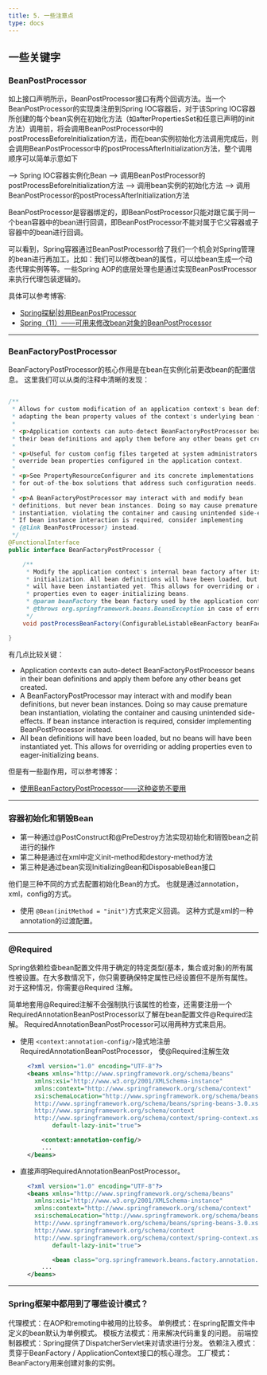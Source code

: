 ```yaml
---
title: 5. 一些注意点
type: docs
---
```




## 一些关键字

### BeanPostProcessor
如上接口声明所示，BeanPostProcessor接口有两个回调方法。当一个BeanPostProcessor的实现类注册到Spring IOC容器后，对于该Spring IOC容器所创建的每个bean实例在初始化方法（如afterPropertiesSet和任意已声明的init方法）调用前，将会调用BeanPostProcessor中的postProcessBeforeInitialization方法，而在bean实例初始化方法调用完成后，则会调用BeanPostProcessor中的postProcessAfterInitialization方法，整个调用顺序可以简单示意如下

>
--> Spring IOC容器实例化Bean
--> 调用BeanPostProcessor的postProcessBeforeInitialization方法
--> 调用bean实例的初始化方法
--> 调用BeanPostProcessor的postProcessAfterInitialization方法

BeanPostProcessor是容器绑定的，即BeanPostProcessor只能对跟它属于同一个bean容器中的bean进行回调，即BeanPostProcessor不能对属于它父容器或子容器中的bean进行回调。

可以看到，Spring容器通过BeanPostProcessor给了我们一个机会对Spring管理的bean进行再加工。比如：我们可以修改bean的属性，可以给bean生成一个动态代理实例等等。一些Spring AOP的底层处理也是通过实现BeanPostProcessor来执行代理包装逻辑的。

具体可以参考博客:
- [Spring探秘|妙用BeanPostProcessor][1]
- [Spring（11）——可用来修改bean对象的BeanPostProcessor][2]

---

### BeanFactoryPostProcessor

BeanFactoryPostProcessor的核心作用是在bean在实例化前更改bean的配置信息。
这里我们可以从类的注释中清晰的发现：
```java

/**
 * Allows for custom modification of an application context's bean definitions,
 * adapting the bean property values of the context's underlying bean factory.
 *
 * <p>Application contexts can auto-detect BeanFactoryPostProcessor beans in
 * their bean definitions and apply them before any other beans get created.
 *
 * <p>Useful for custom config files targeted at system administrators that
 * override bean properties configured in the application context.
 *
 * <p>See PropertyResourceConfigurer and its concrete implementations
 * for out-of-the-box solutions that address such configuration needs.
 *
 * <p>A BeanFactoryPostProcessor may interact with and modify bean
 * definitions, but never bean instances. Doing so may cause premature bean
 * instantiation, violating the container and causing unintended side-effects.
 * If bean instance interaction is required, consider implementing
 * {@link BeanPostProcessor} instead.
 */
@FunctionalInterface
public interface BeanFactoryPostProcessor {

	/**
	 * Modify the application context's internal bean factory after its standard
	 * initialization. All bean definitions will have been loaded, but no beans
	 * will have been instantiated yet. This allows for overriding or adding
	 * properties even to eager-initializing beans.
	 * @param beanFactory the bean factory used by the application context
	 * @throws org.springframework.beans.BeansException in case of errors
	 */
	void postProcessBeanFactory(ConfigurableListableBeanFactory beanFactory) throws BeansException;

}

```
有几点比较关键：
- Application contexts can auto-detect BeanFactoryPostProcessor beans in their bean definitions and apply them before any other beans get created.
- A BeanFactoryPostProcessor may interact with and modify bean definitions, but never bean instances. Doing so may cause premature bean instantiation, violating the container and causing unintended side-effects. If bean instance interaction is required, consider implementing BeanPostProcessor instead.
- All bean definitions will have been loaded, but no beans will have been instantiated yet. This allows for overriding or adding properties even to eager-initializing beans.

但是有一些副作用，可以参考博客：
- [使用BeanFactoryPostProcessor——这种姿势不要用][3]


---

### 容器初始化和销毁Bean
- 第一种通过@PostConstruct和@PreDestroy方法实现初始化和销毁bean之前进行的操作
- 第二种是通过在xml中定义init-method和destory-method方法
- 第三种是通过bean实现InitializingBean和DisposableBean接口

他们是三种不同的方式去配置初始化Bean的方式。
也就是通过annotation，xml，config的方式。

- 使用 `@Bean(initMethod = "init")`方式来定义回调。
这种方式是xml的一种annotation的过渡配置。
---

### @Required
Spring依赖检查bean配置文件用于确定的特定类型(基本，集合或对象)的所有属性被设置。在大多数情况下，你只需要确保特定属性已经设置但不是所有属性。 对于这种情况，你需要@Required 注解。

简单地套用@Required注解不会强制执行该属性的检查，还需要注册一个RequiredAnnotationBeanPostProcessor以了解在bean配置文件@Required注解。
RequiredAnnotationBeanPostProcessor可以用两种方式来启用。

- 使用 `<context:annotation-config/>`隐式地注册RequiredAnnotationBeanPostProcessor， 使@Required注解生效
  ```XML
    <?xml version="1.0" encoding="UTF-8"?>
    <beans xmlns="http://www.springframework.org/schema/beans"
      xmlns:xsi="http://www.w3.org/2001/XMLSchema-instance"
      xmlns:context="http://www.springframework.org/schema/context"
      xsi:schemaLocation="http://www.springframework.org/schema/beans
      http://www.springframework.org/schema/beans/spring-beans-3.0.xsd
      http://www.springframework.org/schema/context
      http://www.springframework.org/schema/context/spring-context.xsd"
           default-lazy-init="true">

        <context:annotation-config/>
        ...
    </beans>
  ```
- 直接声明RequiredAnnotationBeanPostProcessor。
  ```XML
    <?xml version="1.0" encoding="UTF-8"?>
    <beans xmlns="http://www.springframework.org/schema/beans"
      xmlns:xsi="http://www.w3.org/2001/XMLSchema-instance"
      xmlns:context="http://www.springframework.org/schema/context"
      xsi:schemaLocation="http://www.springframework.org/schema/beans
      http://www.springframework.org/schema/beans/spring-beans-3.0.xsd
      http://www.springframework.org/schema/context
      http://www.springframework.org/schema/context/spring-context.xsd"
           default-lazy-init="true">

           <bean class="org.springframework.beans.factory.annotation.RequiredAnnotationBeanPostProcessor"/>
        ...
    </beans>
  ```



---

### Spring框架中都用到了哪些设计模式？

代理模式：在AOP和remoting中被用的比较多。
单例模式：在spring配置文件中定义的bean默认为单例模式。
模板方法模式：用来解决代码重复的问题。
前端控制器模式：Spring提供了DispatcherServlet来对请求进行分发。
依赖注入模式：贯穿于BeanFactory / ApplicationContext接口的核心理念。
工厂模式：BeanFactory用来创建对象的实例。
















[1]:[https://www.jianshu.com/p/1417eefd2ab1]
[2]:[https://blog.csdn.net/elim168/article/details/76146351]
[3]:[https://www.jianshu.com/p/3d099ea43b0e]
